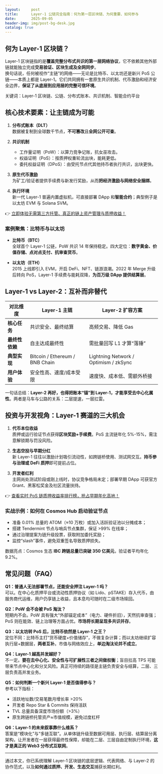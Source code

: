 ```yaml
---
layout:     post
title:      Layer-1 公链完全指南：何为第一层区块链、为何重要、如何参与
date:       2025-09-05
header-img: img/post-bg-desk.jpg
catalog: true
---
```


## 何为 Layer-1 区块链？

Layer-1 区块链指的是**覆盖完整分布式共识的第一层网络协议**，它不依赖其他外部链就能独立完成**交易验证、区块生成及全网同步**。  
换句话说，任何被视作“主链”的网络——无论是比特币、以太坊还是新兴 PoS 公链——本质上都是 Layer-1。它们共同拥有一套原生共识机制、代币激励和经济安全边界，**保证了从底层到应用层的完整可信环境**。

关键词：Layer-1 区块链、公链、分布式账本、共识机制、智能合约平台

## 核心技术要素：让主链成为可能

1. **分布式账本（DLT）**  
   数据被复制到全球数千节点，**不可篡改**且**全网公开可查**。

2. **共识机制**  
   - 工作量证明（PoW）：以算力竞争记账，抗女巫攻击。  
   - 权益证明（PoS）：按质押权重轮流出块，能耗更低。  
   - 委托权益证明（DPoS）：由受托节点代其他持币者执行共识，出块更快。  

3. **原生代币激励**  
   为矿工/验证者提供手续费与新发行奖励，从而**把经济激励与网络安全捆绑**。

4. **执行环境**  
   新一代 Layer-1 普遍内置虚拟机，可直接部署 DApp 和**智能合约**；典型例子是以太坊 EVM 与 Solana SVM。

👉 [立即体验无需第三方托管、真正的链上资产管理与质押收益！](https://okxdog.com/)

### 案例聚焦：比特币与以太坊

- **比特币（BTC）**  
  全球首个 Layer-1 公链，PoW 共识 14 年保持稳定。四大定位：**数字黄金、价值存储、点对点支付、抗审查货币**。

- **以太坊（ETH）**  
  2015 上线即引入 EVM，开启 DeFi、NFT、链游浪潮。2022 年 Merge 升级后转向 PoS，Layer-1 手续费与能耗双降，**为百万级 DApp 提供结算层**。

## Layer-1 vs Layer-2：互补而非替代

| 对比维度               | Layer-1 主链                        | Layer-2 扩容方案                 |
|------------------------|-------------------------------------|----------------------------------|
| **核心任务**           | 共识安全、最终结算                  | 高频交易、降低 Gas               |
| **最终性依赖**         | 自主达成最终性                      | 需批量回写 L1 才算“落锤”         |
| **典型实现**           | Bitcoin / Ethereum / BNB Chain      | Lightning Network / Optimism / zkSync |
| **用户体验**           | 安全性高、速度/成本受限             | 速度快、成本低、需额外桥接       |

一句话总结：**Layer-2 再好，也得把账本“锚”到 Layer-1，才能享受去中心化属性**。两者是马车与公路的关系：二层提速，一层扛雷。

## 投资与开发视角：Layer-1 赛道的三大机会

1. **代币本位收益**  
   质押或运行验证节点获得**区块奖励+手续费**。PoS 主流链年化 5%-15%，需注意解锁期与罚没风险。

2. **生态空投与早期分红**  
   新 Layer-1 往往以激励计划吸引流动性，如跨链桥使用、测试网交互。**持币参与治理或 DeFi 质押**即可提前占位。

3. **开发者红利**  
   主网尚处测试阶段或刚上线时，协议竞争格局未定；部署早期 DApp 可获官方 Grant、黑客松奖金及社区流量扶持。

👉 [查看实时 PoS 链质押收益率排行榜，抢占早期年化高地！](https://okxdog.com/)

### 实战示例：如何在 Cosmos Hub 启动验证节点

- 准备 0.01% 总量的 ATOM（≈10 万枚）或加入活跃验证池以分摊成本；  
- 搭建 Tendermint 节点与哨兵节点集群，保证 >99% 在线率；  
- 通过治理提案为链升级投票，获取附加委托奖励；  
- 监控“slash”事件，避免双重签名导致质押损失。

数据亮点：Cosmos 生态 **IBC 跨链总量已突破 350 亿美元**，验证者平均年化 9.2%。

## 常见问题（FAQ）

**Q1：普通人无法部署节点，还能安全押注 Layer-1 吗？**  
可以。在中心化质押平台或流动性质押协议（如 Lido、pSTAKE）存入代币，由服务商代运维，用户仍享链上收益，且本息均可随时在二级市场赎回。

**Q2：PoW 会不会被 PoS 淘汰？**  
短期内不会。PoW 具有强大“外部锚定成本”（电力、硬件折旧），天然抗审查强；PoS 则在能效、链上治理等方面占优。**市场将长期呈现多共识并存**。

**Q3：以太坊转 PoS 后，比特币依然是 Layer-1 之王？**  
定位不同：比特币主打“货币硬度+价值储存”，不做复杂计算；而以太坊继续扩容执行层+数据层，**两者互补**。市值与网络效应上，**单边淘汰论并不成立**。

**Q4：Layer-1 越高并发越好？**  
不一定。**要在去中心化、安全性与可扩展性三者之间做权衡**；盲目拉高 TPS 可能带来节点中心化和分叉风险。真正可持续的路径是主链负责安全与结算，二层、三层负责高并发业务。

**Q5：如何判断一个新兴 Layer-1 是否值得参与？**  
参考以下指标：  
- 活跃地址数/交易笔数月增长率 >20%  
- 开发者 Repo Star & Commits 保持活跃  
- TVL 总量具备深度市场份额（>3%）  
- 原生跨链桥托管资产≈市值规模，避免过度杠杆  

**Q6：Layer-1 的未来叙事靠什么维系？**  
答案是“模块化”与“多链互联”。从单体链升级至数据可用层、执行层、结算层分离架构，让开发者在一层获得最终性保障，却能在二层、三层自由定制执行环境，**这才是真正的 Web3 分布式互联网**。

---

通过本文，你已系统理解 Layer-1 区块链的底层逻辑、代表网络、与 Layer-2 的协作范式，以及**如何通过质押、开发、生态交互**捕获长期红利。